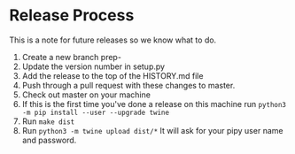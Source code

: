 # Release Process

This is a note for future releases so we know what to do.

1) Create a new branch prep-<version to be released>
1) Update the version number in setup.py
1) Add the release to the top of the HISTORY.md file
1) Push through a pull request with these changes to master.
1) Check out master on your machine
1) If this is the first time you've done a release on this machine run `python3 -m pip install --user --upgrade twine`
1) Run `make dist`
1) Run `python3 -m twine upload dist/*` It will ask for your pipy user name and password.